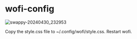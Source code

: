 # wofi-config
![swappy-20240430_232953](https://github.com/ahmetkotanci/wofi-config/assets/113453364/4db35858-d073-4ecb-9a18-2fe10a368fc8)

Copy the style.css file to ~/.config/wofi/style.css. Restart wofi.
